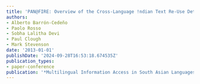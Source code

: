```yaml
---
title: 'PAN@FIRE: Overview of the Cross-Language !ndian Text Re-Use Detection Competition'
authors:
- Alberto Barrón-Cedeño
- Paolo Rosso
- Sobha Lalitha Devi
- Paul Clough
- Mark Stevenson
date: '2013-01-01'
publishDate: '2024-09-28T16:53:18.674535Z'
publication_types:
- paper-conference
publication: '*Multilingual Information Access in South Asian Languages*'
---
```

